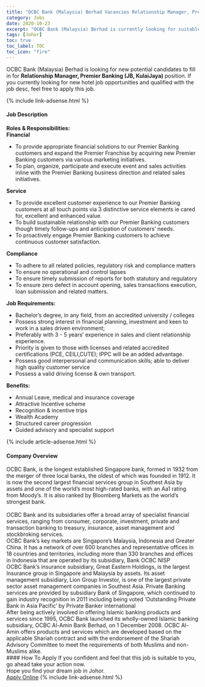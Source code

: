 ```yaml
---
title: "OCBC Bank (Malaysia) Berhad Vacancies Relationship Manager, Premier Banking (JB, KulaiJaya)" 
category: Jobs 
date: 2020-10-23 
excerpt: "OCBC Bank (Malaysia) Berhad is currently looking for suitable person to fill in the Relationship Manager, Premier Banking (JB, KulaiJaya) which positioned at Johor" 
tags: [Johor] 
toc: true 
toc_label: TOC 
toc_icon: "fire" 
--- 
```


<p>OCBC Bank (Malaysia) Berhad is looking for new potential candidates to fill in for <b>Relationship Manager, Premier Banking (JB, KulaiJaya)</b> position. If you currently looking for new hotel job opportunities and qualified with the job desc, feel free to apply this job.
</p>{% include link-adsense.html %} 
<div><div><h4>Job Description</h4></div><div><div><span><div><div><div><strong>Roles &amp; Responsibilities:</strong><div><strong>Financial</strong></div><ul><li>To provide appropriate financial solutions to our Premier Banking customers and expand the Premier Franchise by acquiring new Premier Banking customers via various marketing initiatives.</li><li>To plan, organize, participate and execute event and sales activities inline with the Premier Banking business direction and related sales initiatives.</li></ul><div><strong>Service</strong></div><ul><li>To provide excellent customer experience to our Premier Banking customers at all touch points via 3 distinctive service elements ie cared for, excellent and enhanced value.</li><li>To build sustainable relationship with our Premier Banking customers though timely follow-ups and anticipation of customers&#8217; needs.</li><li>To proactively engage Premier Banking customers to achieve continuous customer satisfaction.</li></ul><div><strong>Compliance</strong></div><ul><li>To adhere to all related policies, regulatory risk and compliance matters</li><li>To ensure no operational and control lapses</li><li>To ensure timely submission of reports for both statutory and regulatory</li><li>To ensure zero defect in account opening, sales transactions execution, loan submission and related matters.</li></ul></div></div><div><strong>Job Requirements:</strong></div><ul><li>Bachelor&#8217;s degree, in any field, from an accredited university / colleges</li><li>Possess strong interest in financial planning, investment and keen to work in a sales driven environment;</li><li>Preferably with 3 - 5 years&#8217; experience in sales and client relationship experience.</li><li>Priority is given to those with licenses and related accredited certifications (PCE, CEILI,CUTE); IPPC will be an added advantage.</li><li>Possess good interpersonal and communication skills; able to deliver high quality customer service</li><li>Possess a valid driving license &amp; own transport.</li></ul><div><strong>Benefits:</strong></div><ul><li>Annual Leave, medical and insurance coverage</li><li>Attractive Incentive scheme</li><li>Recognition &amp; incentive trips</li><li>Wealth Academy</li><li>Structured career progression</li><li>Guided advisory and specialist support</li></ul></div></span></div></div></div> 
{% include article-adsense.html %} 
<div><div><h4>Company Overview</h4></div><div><div><span><div><div>
	OCBC Bank, is the longest established Singapore bank, formed in 1932 from the merger of three local banks, the oldest of which was founded in 1912. It is now the second largest financial services group in Southest Asia by assets and one of the world&#8217;s most high-rated banks, with an Aa1 rating from Moody&#8217;s. It is also ranked by Bloomberg Markets as the world&#8217;s strongest bank.</div>
<div>
<br>
	OCBC Bank and its subsidiaries offer a broad array of specialist financial services, ranging from consumer, corporate, investment, private and transaction banking to treasury, insurance, asset management and stockbroking services.</div>
<div>
	OCBC Bank&#8217;s key markets are Singapore&#8217;s Malaysia, Indonesia and Greater China. It has a network of over&#160;600 branches and representative offices in 18 countries and territories, including more than 330 branches and offices in Indonesia that are operated by its subsidiary, Bank OCBC NISP</div>
<div>
	OCBC Bank&#8217;s insurance subsidiary, Great Eastern Holdings, is the largest Insurance group in Singapore and Malaysia by assets. Its asset management subsidiary, Lion Group Investor, is one of the largest private sector asset management companies in Southest Asia. Private Banking services are provided by subsidiary Bank of Singapore, which continued to gain industry recognition in 2011 including being voted &#8216;Outstanding Private Bank in Asia Pacific&#8217; by Private Banker international</div>
<div>
	After being actively involved in offering Islamic banking products and services since 1995, OCBC Bank launched its wholly-owned Islamic banking subsidiary, OCBC Al-Amin Bank Berhad, on 1 December 2008. OCBC Al-Amin offers products and services which are developed based on the applicable Shariah contract and with the endorsement of the Shariah Advisory Committee to meet the requirements of both Muslims and non-Muslims alike.</div></div></span></div></div></div> 
#### How To Apply 
If you confident and feel that this job is suitable to you, go ahead take your action now. <br/> 
Hope you find your dream job in Johor. <br/> 
<a href="https://www.jobstreet.com.my/en/job/relationship-manager-premier-banking-jb-kulaijaya-4410970?jobId=jobstreet-my-job-4410970" class="btn btn--info" target="_blank" rel="nofollow noopenner">Apply Online</a> 
{% include link-adsense.html %} 